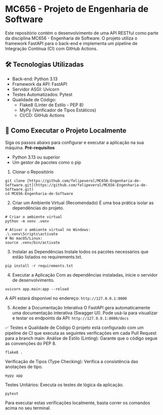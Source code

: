 # MC656 - Projeto de Engenharia de Software
Este repositório contém o desenvolvimento de uma API RESTful como parte da disciplina MC656 - Engenharia de Software. O projeto utiliza o framework FastAPI para o back-end e implementa um pipeline de Integração Contínua (CI) com GitHub Actions.
## 🛠️ Tecnologias Utilizadas
- Back-end: Python 3.13
- Framework da API: FastAPI
- Servidor ASGI: Uvicorn
- Testes Automatizados: Pytest
- Qualidade de Código:
  - Flake8 (Linter de Estilo - PEP 8)
  - MyPy (Verificador de Tipos Estáticos)
  - CI/CD: GitHub Actions
## 🚀 Como Executar o Projeto Localmente
Siga os passos abaixo para configurar e executar a aplicação na sua máquina.
**Pré-requisitos**
- Python 3.13 ou superior
- Um gestor de pacotes como o pip
1. Clonar o Repositório
```
git clone [https://github.com/felipeverol/MC656-Engenharia-de-Software.git](https://github.com/felipeverol/MC656-Engenharia-de-Software.git)
cd MC656-Engenharia-de-Software
```

2. Criar um Ambiente Virtual (Recomendado)
É uma boa prática isolar as dependências do projeto.
```
# Criar o ambiente virtual
python -m venv .venv

# Ativar o ambiente virtual no Windows:
.\.venv\Scripts\activate
# No macOS/Linux:
source .venv/bin/activate
```

3. Instalar as Dependências
Instale todos os pacotes necessários que estão listados no requirements.txt.
```
pip install -r requirements.txt
```

4. Executar a Aplicação
Com as dependências instaladas, inicie o servidor de desenvolvimento.
```
uvicorn app.main:app --reload
```

A API estará disponível no endereço:  ```http://127.0.0.1:8000```

5. Aceder à Documentação Interativa
O FastAPI gera automaticamente uma documentação interativa (Swagger UI). Pode usá-la para visualizar e testar os endpoints da API:
```http://127.0.0.1:8000/docs```

✅ Testes e Qualidade de Código
O projeto está configurado com um pipeline de CI que executa as seguintes verificações em cada Pull Request para a branch main:
Análise de Estilo (Linting): Garante que o código segue as convenções do PEP 8.
```
flake8 .
```

Verificação de Tipos (Type Checking): Verifica a consistência das anotações de tipo.
```
mypy app
```

Testes Unitários: Executa os testes de lógica da aplicação.
```
pytest
```

Para executar estas verificações localmente, basta correr os comandos acima no seu terminal.
